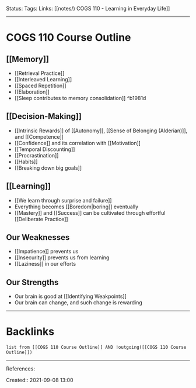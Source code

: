 Status: 
Tags: 
Links: [[notes/) COGS 110 - Learning in Everyday Life]]
___
# COGS 110 Course Outline
## [[Memory]]
- [[Retrieval Practice]]
- [[Interleaved Learning]]
- [[Spaced Repetition]]
- [[Elaboration]]
- [[Sleep contributes to memory consolidation]] ^b1981d
## [[Decision-Making]]
- [[Intrinsic Rewards]] of [[Autonomy]], [[Sense of Belonging (Alderian)]], and [[Competence]]
- [[Confidence]] and its correlation with [[Motivation]]
- [[Temporal Discounting]]
- [[Procrastination]]
- [[Habits]]
- [[Breaking down big goals]]
## [[Learning]]
- [[We learn through surprise and failure]]
- Everything becomes [[Boredom|boring]] eventually
- [[Mastery]] and [[Success]] can be cultivated through effortful [[Deliberate Practice]]
## Our Weaknesses
- [[Impatience]] prevents us 
- [[Insecurity]] prevents us from learning
- [[Laziness]] in our efforts
## Our Strengths
- Our brain is good at [[Identifying Weakpoints]]
- Our brain can change, and such change is rewarding
___
# Backlinks
```dataview
list from [[COGS 110 Course Outline]] AND !outgoing([[COGS 110 Course Outline]])
```
___
References:

Created:: 2021-09-08 13:00
